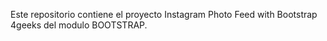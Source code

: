 Este repositorio contiene el proyecto Instagram Photo Feed with Bootstrap 4geeks del modulo BOOTSTRAP.
